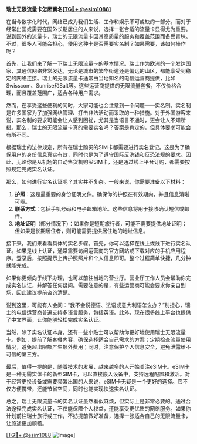 **瑞士无限流量卡怎麽實名[[TG💪+ @esim1088](https://t.me/s/esim1088)]**

在当今数字化时代，网络已成为我们生活、工作和娱乐不可或缺的一部分。而对于经常出国或需要在国外长期居住的人来说，选择一张合适的流量卡显得尤为重要。说到国外的流量卡，瑞士的无限流量卡因其高质量的服务和覆盖范围而备受青睐。不过，很多人可能会担心，使用这种卡是否需要实名制？如果需要，该如何操作呢？

首先，让我们来了解一下瑞士无限流量卡的基本情况。瑞士作为欧洲的一个发达国家，其通信网络非常发达，无论是城市的繁华街道还是偏远的山区，都能享受到稳定的网络连接。瑞士的无限流量卡通常由当地知名的电信运营商提供，比如Swisscom、Sunrise和Salt等。这些运营商提供的无限流量套餐，不仅价格合理，而且覆盖范围广，适合各种用户需求。

然而，在享受这些便利的同时，大家可能也会注意到一个问题——实名制。实名制是许多国家为了加强网络管理、打击非法活动而采取的一种措施。对于外国游客来说，实名制的要求可能会让人感到困扰，尤其是当语言不通时，更会让人不知所措。那么，瑞士的无限流量卡真的需要实名吗？答案是肯定的，但具体要求可能会有所不同。

根据瑞士的法律规定，所有在瑞士购买的SIM卡都需要进行实名登记。这是为了确保用户的身份信息真实有效，同时也是为了遵守国际反洗钱和反恐法规的要求。因此，无论你是从机场的自动售货机购买SIM卡，还是通过线上平台订购，都需要按照规定完成实名认证。

那么，如何进行实名认证呢？其实并不复杂。一般来说，你需要准备以下材料：

1. **护照**：这是最重要的身份证明文件。确保你的护照在有效期内，并且信息清晰可辨。
2. **联系方式**：包括手机号码和电子邮箱地址。这些信息将用于接收确认短信或邮件。
3. **地址证明**（部分情况下）：如果你是短期旅行者，可能不需要提供地址证明；但如果是长期居住者，则可能需要提供居住地的地址信息。

接下来，我们来看看具体的实名步骤。首先，你可以选择在线上或线下进行实名认证。如果是线上认证，通常需要访问运营商的官方网站或下载对应的手机应用程序。登录后，按照提示上传护照照片和个人信息即可。整个过程简单快捷，几分钟就能完成。

如果你更倾向于线下办理，也可以前往当地的营业厅。营业厅工作人员会帮助你完成实名认证，并解答任何疑问。需要注意的是，有些运营商可能会要求你亲自到场，因此建议提前咨询清楚。

说到这里，可能有人会问：“我不会说德语、法语或意大利语怎么办？”别担心，瑞士的电信运营商普遍支持多语言服务，包括英语。此外，现在很多线上平台也提供了中文界面，让你能够轻松完成实名认证。

当然，除了实名认证本身，还有一些小贴士可以帮助你更好地使用瑞士无限流量卡。例如，提前了解套餐内容，确保选择适合自己需求的方案；定期检查流量使用情况，避免超出限额产生额外费用；同时，注意保护个人信息安全，避免泄露给不可信的第三方。

最后，值得一提的是，随着技术的发展，越来越多的人开始关注eSIM卡。eSIM卡是一种无需实体卡的新型SIM卡，可以直接嵌入设备中，支持远程配置和激活。对于经常更换设备或需要频繁出国的人来说，eSIM卡无疑是一个更好的选择。它不仅方便携带，还能节省空间，同时也能实现快速实名认证。

总之，瑞士无限流量卡的实名认证虽然看似麻烦，但实际上是非常必要的。通过合法途径完成实名认证，不仅能保障个人权益，还能享受更优质的网络服务。如果你计划前往瑞士旅行或工作，不妨提前做好准备，选择一张适合自己的无限流量卡，让旅途更加顺畅。

[[TG💪+ @esim1088](https://t.me/s/esim1088) ![Image](https://i.postimg.cc/4NQfJmqS/Snipaste-2025-05-13-00-14-12.png)]